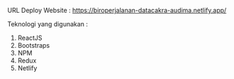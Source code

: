 URL Deploy Website : https://biroperjalanan-datacakra-audima.netlify.app/

Teknologi yang digunakan :
1. ReactJS
2. Bootstraps
3. NPM
4. Redux
5. Netlify
